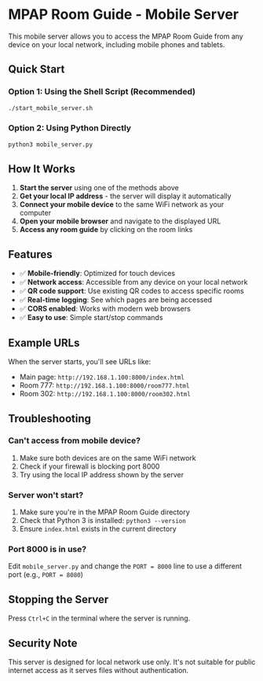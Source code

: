 # MPAP Room Guide - Mobile Server

This mobile server allows you to access the MPAP Room Guide from any device on your local network, including mobile phones and tablets.

## Quick Start

### Option 1: Using the Shell Script (Recommended)
```bash
./start_mobile_server.sh
```

### Option 2: Using Python Directly
```bash
python3 mobile_server.py
```

## How It Works

1. **Start the server** using one of the methods above
2. **Get your local IP address** - the server will display it automatically
3. **Connect your mobile device** to the same WiFi network as your computer
4. **Open your mobile browser** and navigate to the displayed URL
5. **Access any room guide** by clicking on the room links

## Features

- ✅ **Mobile-friendly**: Optimized for touch devices
- ✅ **Network access**: Accessible from any device on your local network
- ✅ **QR code support**: Use existing QR codes to access specific rooms
- ✅ **Real-time logging**: See which pages are being accessed
- ✅ **CORS enabled**: Works with modern web browsers
- ✅ **Easy to use**: Simple start/stop commands

## Example URLs

When the server starts, you'll see URLs like:
- Main page: `http://192.168.1.100:8000/index.html`
- Room 777: `http://192.168.1.100:8000/room777.html`
- Room 302: `http://192.168.1.100:8000/room302.html`

## Troubleshooting

### Can't access from mobile device?
1. Make sure both devices are on the same WiFi network
2. Check if your firewall is blocking port 8000
3. Try using the local IP address shown by the server

### Server won't start?
1. Make sure you're in the MPAP Room Guide directory
2. Check that Python 3 is installed: `python3 --version`
3. Ensure `index.html` exists in the current directory

### Port 8000 is in use?
Edit `mobile_server.py` and change the `PORT = 8000` line to use a different port (e.g., `PORT = 8080`)

## Stopping the Server

Press `Ctrl+C` in the terminal where the server is running.

## Security Note

This server is designed for local network use only. It's not suitable for public internet access as it serves files without authentication. 